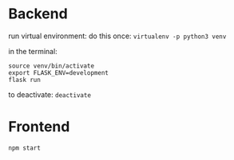 # Backend

run virtual environment:
do this once: `virtualenv -p python3 venv`

in the terminal: 
```
source venv/bin/activate
export FLASK_ENV=development
flask run
```

to deactivate: `deactivate`

# Frontend
```
npm start
```